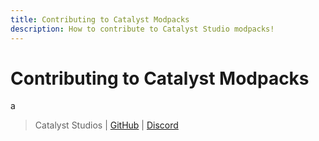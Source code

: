 ```yaml
---
title: Contributing to Catalyst Modpacks
description: How to contribute to Catalyst Studio modpacks!
---
```


# Contributing to Catalyst Modpacks

a

> Catalyst Studios | [GitHub](https://github.com/Catalyst-Studios) | [Discord](https://discord.gg/YCHPXeW9GZ)
